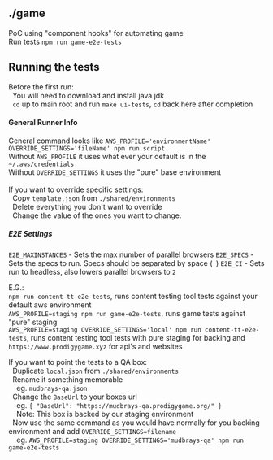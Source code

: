 ## ./game
PoC using "component hooks" for automating game<br>
Run tests `npm run game-e2e-tests`

## Running the tests
Before the first run:<br>
&nbsp;&nbsp;You will need to download and install java jdk<br>
&nbsp;&nbsp;`cd` up to main root and run `make ui-tests`, `cd` back here after completion<br>

#### General Runner Info
General command looks like `AWS_PROFILE='environmentName' OVERRIDE_SETTINGS='fileName' npm run script`<br>
Without `AWS_PROFILE` it uses what ever your default is in the `~/.aws/credentials`<br>
Without `OVERRIDE_SETTINGS` it uses the "pure" base environment<br><br>
If you want to override specific settings:<br>
&nbsp;&nbsp;Copy `template.json` from `./shared/environments`<br>
&nbsp;&nbsp;Delete everything you don't want to override<br>
&nbsp;&nbsp;Change the value of the ones you want to change.<br>

##### E2E Settings
`E2E_MAXINSTANCES` - Sets the max number of parallel browsers
`E2E_SPECS` - Sets the specs to run. Specs should be separated by space (` `)
`E2E_CI` - Sets run to headless, also lowers parallel browsers to `2`

E.G.:<br>
`npm run content-tt-e2e-tests`, runs content testing tool tests against your default aws environment<br>
`AWS_PROFILE=staging npm run game-e2e-tests`, runs game tests against "pure" staging<br>
`AWS_PROFILE=staging OVERRIDE_SETTINGS='local' npm run content-tt-e2e-tests`, runs content testing tool tests with pure staging for backing and `https://www.prodigygame.xyz` for  api's and websites<br>

If you want to point the tests to a QA box:<br>
&nbsp;&nbsp;Duplicate `local.json` from `./shared/environments`<br>
&nbsp;&nbsp;Rename it something memorable<br>
&nbsp;&nbsp;&nbsp;&nbsp;eg. `mudbrays-qa.json`<br>
&nbsp;&nbsp;Change the `BaseUrl` to your boxes url<br>
&nbsp;&nbsp;&nbsp;&nbsp;eg. `{ "BaseUrl": "https://mudbrays-qa.prodigygame.org/" }`<br>
&nbsp;&nbsp;&nbsp;&nbsp;Note: This box is backed by our staging environment<br>
&nbsp;&nbsp;Now use the same command as you would have normally for you backing environment and add `OVERRIDE_SETTINGS=filename`<br>
&nbsp;&nbsp;&nbsp;&nbsp;eg. `AWS_PROFILE=staging OVERRIDE_SETTINGS='mudbrays-qa' npm run game-e2e-tests`
